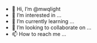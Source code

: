 - 👋 Hi, I’m @mwqlight
- 👀 I’m interested in ...
- 🌱 I’m currently learning ...
- 💞️ I’m looking to collaborate on ...
- 📫 How to reach me ...

<!---
mwqlight/mwqlight is a ✨ special ✨ repository because its `README.md` (this file) appears on your GitHub profile.
You can click the Preview link to take a look at your changes.
--->
